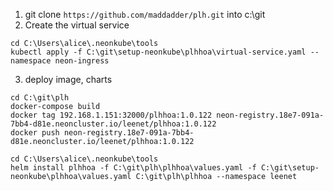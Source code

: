1. git clone `https://github.com/maddadder/plh.git` into c:\git
2. Create the virtual service
```
cd C:\Users\alice\.neonkube\tools
kubectl apply -f C:\git\setup-neonkube\plhhoa\virtual-service.yaml --namespace neon-ingress
```
3. deploy image, charts 
```
cd C:\git\plh
docker-compose build
docker tag 192.168.1.151:32000/plhhoa:1.0.122 neon-registry.18e7-091a-7bb4-d81e.neoncluster.io/leenet/plhhoa:1.0.122
docker push neon-registry.18e7-091a-7bb4-d81e.neoncluster.io/leenet/plhhoa:1.0.122

cd C:\Users\alice\.neonkube\tools
helm install plhhoa -f C:\git\plh\plhhoa\values.yaml -f C:\git\setup-neonkube\plhhoa\values.yaml C:\git\plh\plhhoa --namespace leenet
```
